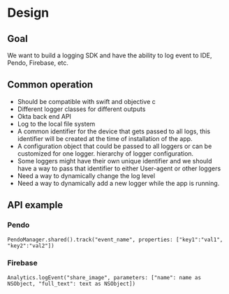 # Design
## Goal
We want to build a logging SDK and have the ability to log event to IDE, Pendo, Firebase, etc.
## Common operation
- Should be compatible with swift and objective c
- Different logger classes for different outputs 
- Okta back end API
- Log to the local file system 
- A common identifier for the device that gets passed to all logs, this identifier will be created at the time of installation of the app.
- A configuration object that could be passed to all loggers or can be customized for one logger. hierarchy of logger configuration. 
- Some loggers might have their own unique identifier and we should have a way to pass that identifier to either User-agent or other loggers 
- Need a way to dynamically change the log level 
- Need a way to dynamically add a new logger while the app is running. 
## API example
### Pendo
```
PendoManager.shared().track("event_name", properties: ["key1":"val1", "key2":"val2"])
```
### Firebase
```
Analytics.logEvent("share_image", parameters: ["name": name as NSObject, "full_text": text as NSObject])
```
